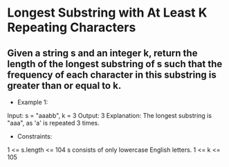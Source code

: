 #  Longest Substring with At Least K Repeating Characters

## Given a string s and an integer k, return the length of the longest substring of s such that the frequency of each character in this substring is greater than or equal to k.

- Example 1:

Input: s = "aaabb", k = 3
Output: 3
Explanation: The longest substring is "aaa", as 'a' is repeated 3 times.

- Constraints:

1 <= s.length <= 104
s consists of only lowercase English letters.
1 <= k <= 105
